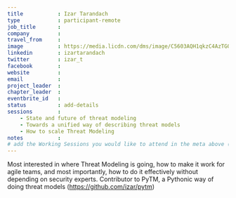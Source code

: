```yaml
---
title           : Izar Tarandach
type            : participant-remote
job_title       :
company         :
travel_from     :
image           : https://media.licdn.com/dms/image/C5603AQH1qkzC4AzTGQ/profile-displayphoto-shrink_800_800/0?e=1562803200&v=beta&t=oRm5CprTMhO1pfj7rktF1ek4QNbB-XO4M65tYR4AmB8
linkedin        : izartarandach
twitter         : izar_t
facebook        :
website         :
email           :
project_leader  :
chapter_leader  :
eventbrite_id   :
status          : add-details
sessions        :
    - State and future of threat modeling
    - Towards a unified way of describing threat models
    - How to scale Threat Modeling
notes           :
# add the Working Sessions you would like to attend in the meta above (use the session's title) e.g. sessions (one per line): -Security Playbooks Diagrams -Hackathon Daily Sessions
---
```


<!-- put more details about participant here -->
Most interested in where Threat Modeling is going, how to make it work for agile teams, and most importantly, how to do it effectively without depending on security experts. 
Contributor to PyTM, a Pythonic way of doing threat models (https://github.com/izar/pytm)
